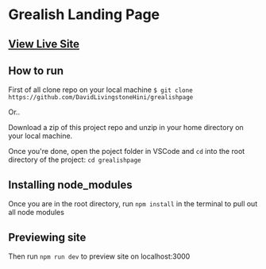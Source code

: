 # Grealish Landing Page

## [View Live Site](https://davidlivingstone-grealishpage-c31364.netlify.app/)

## How to run

First of all clone repo on your local machine `` $ git clone https://github.com/DavidLivingstoneHini/grealishpage ``

Or..

Download a zip of this project repo and unzip in your home directory on your local machine.

Once you're done, open the poject folder in VSCode and `` cd `` into the root directory of the project: ``cd grealishpage``

## Installing node_modules

Once you are in the root directory, run ``npm install`` in the terminal to pull out all node modules

## Previewing site

Then run ``npm run dev`` to preview site on localhost:3000

